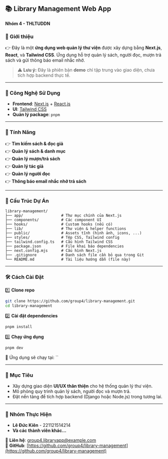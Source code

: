 ## 📚 Library Management Web App

**Nhóm 4 - THLTUDDN**

### 🌟 Giới thiệu

👉 Đây là một **ứng dụng web quản lý thư viện** được xây dựng bằng **Next.js**, **React**, và **Tailwind CSS**. Ứng dụng hỗ trợ quản lý sách, người đọc, mượn trả sách và gửi thông báo email nhắc nhở.

> ⚠️ **Lưu ý:** Đây là phiên bản **demo** chỉ tập trung vào giao diện, chưa tích hợp backend thực tế.

---

### 🚀 Công Nghệ Sử Dụng

- **Frontend**: [Next.js](https://nextjs.org/) + [React.js](https://react.dev/)
- **UI**: [Tailwind CSS](https://tailwindcss.com/)
- **Quản lý package**: `pnpm`

---

### 🔑 Tính Năng

👉 **Tìm kiếm sách & đọc giả**\
👉 **Quản lý sách & danh mục**\
👉 **Quản lý mượn/trả sách**\
👉 **Quản lý tác giả**\
👉 **Quản lý người đọc**\
👉 **Thông báo email nhắc nhở trả sách**

---

### 📂 Cấu Trúc Dự Án

```
library-management/
├── app/                 # Thư mục chính của Next.js
├── components/          # Các component UI
├── hooks/               # Custom hooks (nếu có)
├── lib/                 # Thư viện & helper functions
├── public/              # Assets tĩnh (hình ảnh, icons, ...)
├── styles/              # Tệp CSS, Tailwind config
├── tailwind.config.ts   # Cấu hình Tailwind CSS
├── package.json         # File khai báo dependencies
├── next.config.mjs      # Cấu hình Next.js
├── .gitignore           # Danh sách file cần bỏ qua trong Git
└── README.md            # Tài liệu hướng dẫn (file này)
```

---

### 🛠 Cách Cài Đặt

1️⃣ **Clone repo**

```bash
git clone https://github.com/group4/library-management.git
cd library-management
```

2️⃣ **Cài đặt dependencies**

```bash
pnpm install
```

3️⃣ **Chạy ứng dụng**

```bash
pnpm dev
```

🔗  Ứng dụng sẽ chạy tại: ``

---

### 🎯 Mục Tiêu

- Xây dựng giao diện **UI/UX thân thiện** cho hệ thống quản lý thư viện.
- Mô phỏng quy trình quản lý sách, người đọc và mượn trả.
- Đặt nền tảng để tích hợp backend (Django hoặc Node.js) trong tương lai.

---

### 👥 Nhóm Thực Hiện

- **Lê Đức Kiên** - 221121514214
- **Và các thành viên khác...**

📧 **Liên hệ**: [group4.libraryapp@example.com](mailto:group4.libraryapp@example.com)\
🔗 **GitHub**: [https://github.com/group4/library-management](https://github.com/group4/library-management)
